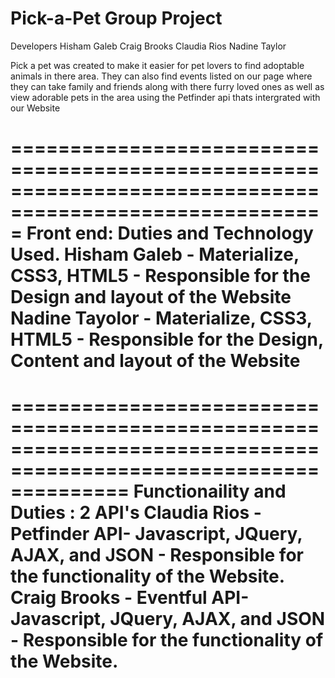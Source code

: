 # Pick-a-Pet  Group Project

Developers 
Hisham Galeb
Craig Brooks 
Claudia Rios
Nadine Taylor

Pick a pet was created to make it easier for pet lovers to find adoptable  animals in there area. They can also find events listed on our page where they can take family and friends along with there furry loved ones as well as view adorable pets in the area using the Petfinder api thats intergrated with our Website

=========================================================================================================
Front end: Duties and Technology Used.
Hisham Galeb -  Materialize, CSS3, HTML5 - Responsible for the Design and layout of the Website
Nadine Tayolor - Materialize, CSS3, HTML5 - Responsible for the Design, Content and layout of the Website
==========================================================================================================




==================================================================================================================
Functionaility and Duties : 2 API's 
Claudia Rios - Petfinder API- Javascript, JQuery, AJAX, and JSON - Responsible for the functionality of the Website.
Craig Brooks - Eventful API- Javascript, JQuery, AJAX, and JSON - Responsible for the functionality of the Website.
=====================================================================================================================